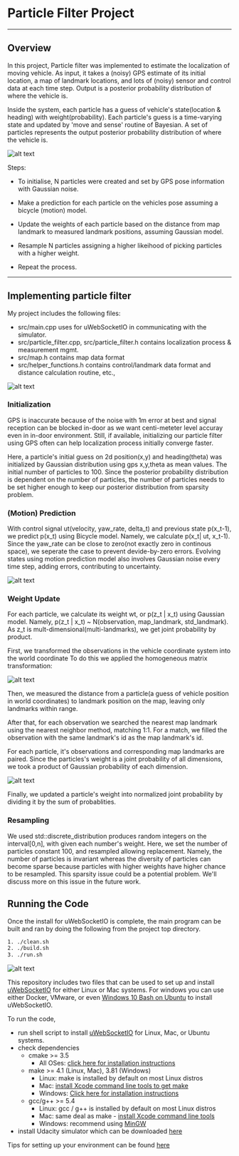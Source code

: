 # **Particle Filter Project**


[//]: # (Image References)

[image1]: ./pictures/PF_architecture.png "function blocks"

[image2]: ./pictures/Bicycle.png "motion model"

[image3]: ./pictures/Transform.png "Coord_Transformation"

[image4]: ./pictures/Gaussian.png "Multivariate Gaussian model"

[image5]: ./pictures/Results.png "Simulation results"

[image6]: ./pictures/PF_algorithm.png "Algorithm"

---

## Overview

In this project, Particle filter was implemented to estimate the localization of moving vehicle. As input, it takes a (noisy) GPS estimate of its initial location, a map of landmark locations, and lots of (noisy) sensor and control data at each time step. Output is a posterior probability distribution of where the vehicle is.

Inside the system, each particle has a guess of vehicle's state(location & heading) with weight(probability). Each particle's guess is a time-varying state and updated by 'move and sense' routine of Bayesian. A set of particles represents the output posterior probability distribution of where the vehicle is. 

![alt text][image1]

Steps:

- To initialise, N particles were created and set by GPS pose information with Gaussian noise.

- Make a prediction for each particle on the vehicles pose assuming a bicycle (motion) model.

- Update the weights of each particle based on the distance from map landmark to measured landmark positions,
  assuming Gaussian model.

- Resample N particles assigning a higher likeihood of picking particles with a higher weight.

- Repeat the process.


---

## Implementing particle filter

My project includes the following files:
* src/main.cpp uses for uWebSocketIO in communicating with the simulator.
* src/particle_filter.cpp, src/particle_filter.h contains localization process & measurement mgmt.
* src/map.h contains map data format
* src/helper_functions.h contains control/landmark data format and distance calculation routine, etc.,


![alt text][image6]


### Initialization
GPS is inaccurate because of the noise with 1m error at best and signal reception can be blocked in-door as we want centi-meteter level accuray even in in-door environment. Still, if available, initializing our particle filter using GPS often can help localization process initially converge faster.  

Here, a particle's initial guess on 2d position(x,y) and heading(theta) was initialized by Gaussian distribution using gps x,y,theta as mean values. The initial number of particles to 100. Since the posterior probability distribution is dependent on the number of particles, the number of particles needs to be set higher enough to keep our posterior distribution from sparsity problem.

### (Motion) Prediction
With control signal ut(velocity, yaw_rate, delta_t) and previous state p(x_t-1), we predict p(x_t) using Bicycle model. Namely, we calculate p(x_t| ut, x_t-1). Since the yaw_rate can be close to zero(not exactly zero in continous space), we seperate the case to prevent devide-by-zero errors. Evolving states using motion prediction model also involves Gaussian noise every time step, adding errors, contributing to uncertainty.

![alt text][image2]

### Weight Update
For each particle, we calculate its weight wt, or p(z_t | x_t) using Gaussian model. Namely, p(z_t | x_t) ~ N(observation, map_landmark, std_landmark). As z_t is mult-dimensional(multi-landmarks), we get joint probability by product.

First, we transformed the observations in the vehicle coordinate system into the world coordinate
To do this we applied the homogeneous matrix transformation:

![alt text][image3]

Then, we measured the distance from a particle(a guess of vehicle position in world coordinates) to landmark position on the map, leaving only landmarks within range.
        
After that, for each observation we searched the nearest map landmark using the nearest neighbor method, matching 1:1.
For a match, we filled the observation with the same landmark's id as the map landmark's id.
        
For each particle, it's observations and corresponding map landmarks are paired. Since the particles's weight is a joint probability of all dimensions, we took a product of Gaussian probability of each dimension.

![alt text][image4]

Finally, we updated a particle's weight into normalized joint probability by dividing it by the sum of probablities.
       
### Resampling
We used std::discrete_distribution produces random integers on the interval[0,n], with given each number's weight. 
Here, we set the number of particles constant 100, and resampled allowing replacement. Namely, the number of particles is invariant whereas the diversity of particles can become sparse because particles with higher weights have higher chance to be resampled. This sparsity issue could be a potential problem. We'll discuss more on this issue in the future work.


## Running the Code
Once the install for uWebSocketIO is complete, the main program can be built and ran by doing the following from the project top directory.
```sh
1. ./clean.sh
2. ./build.sh
3. ./run.sh
```

![alt text][image5]

This repository includes two files that can be used to set up and install [uWebSocketIO](https://github.com/uWebSockets/uWebSockets) for either Linux or Mac systems. For windows you can use either Docker, VMware, or even [Windows 10 Bash on Ubuntu](https://www.howtogeek.com/249966/how-to-install-and-use-the-linux-bash-shell-on-windows-10/) to install uWebSocketIO. 

To run the code,
- run shell script to install [uWebSocketIO](https://github.com/uWebSockets/uWebSockets) for Linux, Mac, or Ubuntu systems.
- check dependencies
    * cmake >= 3.5
      * All OSes: [click here for installation instructions](https://cmake.org/install/)
    * make >= 4.1 (Linux, Mac), 3.81 (Windows)
      * Linux: make is installed by default on most Linux distros
      * Mac: [install Xcode command line tools to get make](https://developer.apple.com/xcode/features/)
      * Windows: [Click here for installation instructions](http://gnuwin32.sourceforge.net/packages/make.htm)
    * gcc/g++ >= 5.4
      * Linux: gcc / g++ is installed by default on most Linux distros
      * Mac: same deal as make - [install Xcode command line tools](https://developer.apple.com/xcode/features/)
      * Windows: recommend using [MinGW](http://www.mingw.org/)
- install Udacity simulator which can be downloaded [here](https://github.com/udacity/self-driving-car-sim/releases)

Tips for setting up your environment can be found [here](https://classroom.udacity.com/nanodegrees/nd013/parts/40f38239-66b6-46ec-ae68-03afd8a601c8/modules/0949fca6-b379-42af-a919-ee50aa304e6a/lessons/f758c44c-5e40-4e01-93b5-1a82aa4e044f/concepts/23d376c7-0195-4276-bdf0-e02f1f3c665d)


